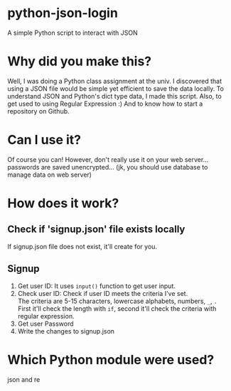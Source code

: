 # python-json-login
A simple Python script to interact with JSON

# Why did you make this?
Well, I was doing a Python class assignment at the univ. I discovered that using a JSON file would be simple yet efficient to save the data locally. To understand JSON and Python's dict type data, I made this script. Also, to get used to using Regular Expression :) And to know how to start a repository on Github.
# Can I use it?
Of course you can! However, don't really use it on your web server... passwords are saved unencrypted... (jk, you should use database to manage data on web server)

# How does it work?
## Check if 'signup.json' file exists locally
If signup.json file does not exist, it'll create for you.

## Signup
1. Get user ID: It uses `input()` function to get user input.
2. Check user ID: Check if user ID meets the criteria I've set.
<br>The criteria are 5-15 characters, lowercase alphabets, numbers, `_`, `.`
<br>First it'll check the length with `if`, second it'll check the criteria with regular expression.
3. Get user Password
4. Write the changes to signup.json

# Which Python module were used?
json and re
